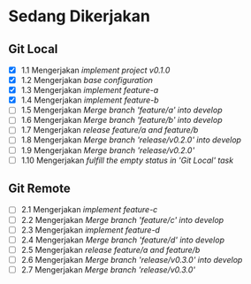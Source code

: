 # Sedang Dikerjakan

## Git Local

- [x] 1.1 Mengerjakan _implement project v0.1.0_
- [x] 1.2 Mengerjakan _base configuration_
- [x] 1.3 Mengerjakan _implement feature-a_
- [x] 1.4 Mengerjakan _implement feature-b_
- [ ] 1.5 Mengerjakan _Merge branch 'feature/a' into develop_
- [ ] 1.6 Mengerjakan _Merge branch 'feature/b' into develop_
- [ ] 1.7 Mengerjakan _release feature/a and feature/b_
- [ ] 1.8 Mengerjakan _Merge branch 'release/v0.2.0' into develop_
- [ ] 1.9 Mengerjakan _Merge branch 'release/v0.2.0'_
- [ ] 1.10 Mengerjakan _fulfill the empty status in 'Git Local' task_

## Git Remote

- [ ] 2.1 Mengerjakan _implement feature-c_
- [ ] 2.2 Mengerjakan _Merge branch 'feature/c' into develop_
- [ ] 2.3 Mengerjakan _implement feature-d_
- [ ] 2.4 Mengerjakan _Merge branch 'feature/d' into develop_
- [ ] 2.5 Mengerjakan _release feature/a and feature/b_
- [ ] 2.6 Mengerjakan _Merge branch 'release/v0.3.0' into develop_
- [ ] 2.7 Mengerjakan _Merge branch 'release/v0.3.0'_
